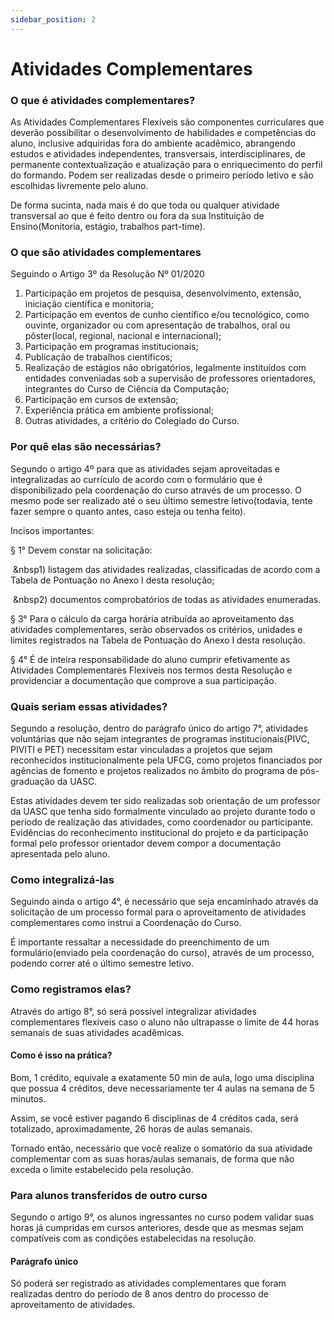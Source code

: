 ```yaml
---
sidebar_position: 2
---
```


# Atividades Complementares

### O que é atividades complementares?

As Atividades Complementares Flexíveis são componentes curriculares que deverão possibilitar o desenvolvimento de habilidades e competências do aluno, inclusive adquiridas fora do ambiente acadêmico, abrangendo estudos e atividades independentes, transversais, interdisciplinares, de permanente contextualização e atualização para o enriquecimento do perfil do formando. Podem ser realizadas desde o primeiro período letivo e são escolhidas livremente pelo aluno.

De forma sucinta, nada mais é do que toda ou qualquer atividade transversal ao que é feito dentro ou fora da sua Instituição de Ensino(Monitoria, estágio, trabalhos part-time).


### O que são atividades complementares

Seguindo o Artigo 3º da Resolução Nº 01/2020
1. Participação em projetos de pesquisa, desenvolvimento, extensão, iniciação científica e monitoria;
2. Participação em eventos de cunho científico e/ou tecnológico, como ouvinte, organizador ou com apresentação de trabalhos, oral ou pôster(local, regional, nacional e internacional);
3. Participação em programas institucionais;
4. Publicação de trabalhos científicos;
5. Realização de estágios não obrigatórios, legalmente instituídos com entidades conveniadas sob a supervisão de professores orientadores, integrantes do Curso de Ciência da Computação;
6. Participação em cursos de extensão;
7. Experiência prática em ambiente profissional;
8. Outras atividades, a critério do Colegiado do  Curso. 


### Por quê elas são necessárias?

Segundo o artigo 4º para que as atividades  sejam aproveitadas e integralizadas ao currículo de acordo com o formulário que é disponibilizado pela coordenação do curso através de um processo. O mesmo pode ser realizado até o seu último semestre letivo(todavia, tente fazer sempre o quanto antes, caso esteja ou tenha feito).

Incisos importantes:

§ 1° Devem constar na solicitação:

&nbsp;&nbsp1) listagem das atividades realizadas, classificadas de acordo com a Tabela de Pontuação no Anexo I desta resolução;

&nbsp;&nbsp2) documentos comprobatórios de todas as atividades enumeradas.

§ 3° Para o cálculo da carga horária atribuída ao aproveitamento das atividades complementares, serão observados os critérios, unidades e limites registrados na Tabela de Pontuação do Anexo I desta resolução.

§ 4° É de inteira responsabilidade do aluno cumprir efetivamente as Atividades Complementares Flexíveis nos termos desta Resolução e providenciar a documentação que comprove a sua participação. 

### Quais seriam essas atividades?

Segundo a resolução, dentro do parágrafo único do artigo 7°, atividades voluntárias que não sejam integrantes de programas institucionais(PIVC, PIVITI e PET) necessitam estar vinculadas a projetos que sejam reconhecidos institucionalmente pela UFCG, como projetos financiados por agências de fomento e projetos realizados no âmbito do programa de pós-graduação da UASC.

Estas atividades devem ter sido realizadas sob orientação de um professor da UASC que tenha sido formalmente vinculado ao projeto durante todo o período de realização das atividades, como coordenador ou participante. Evidências do reconhecimento institucional do projeto e da participação formal pelo professor orientador devem compor a documentação apresentada pelo aluno.

### Como integralizá-las

Seguindo ainda o artigo 4°, é necessário que seja encaminhado através da solicitação de um processo formal para o aproveitamento de atividades complementares como instrui a Coordenação do Curso.

É importante ressaltar a necessidade do preenchimento de um formulário(enviado pela coordenação do curso), através de um processo, podendo correr até o último semestre letivo.

### Como registramos elas?

Através do artigo 8°, só será possível integralizar atividades complementares flexíveis caso o aluno não ultrapasse o limite de 44 horas semanais de suas atividades acadêmicas.

#### Como é isso na prática?

Bom, 1 crédito, equivale a exatamente 50 min de aula, logo uma disciplina que possua 4 créditos, deve necessariamente ter 4 aulas na semana de 5 minutos.

Assim, se você estiver pagando 6 disciplinas de 4 créditos cada, será totalizado, aproximadamente, 26 horas de aulas semanais. 

Tornado então, necessário que você realize o somatório da sua atividade complementar com as suas horas/aulas semanais, de forma que não exceda o limite estabelecido pela resolução. 

### Para alunos transferidos de outro curso

Segundo o artigo 9°, os alunos ingressantes no curso podem validar suas horas já cumpridas em cursos anteriores, desde que as mesmas sejam compatíveis com as condições estabelecidas na resolução.

#### Parágrafo único

Só poderá ser registrado as atividades complementares que foram realizadas dentro do período de 8 anos  dentro do processo de aproveitamento de atividades.